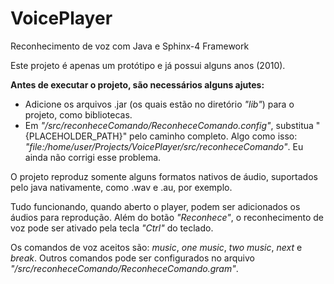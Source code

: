 # VoicePlayer
Reconhecimento de voz com Java e Sphinx-4 Framework

Este projeto é apenas um protótipo e já possui alguns anos (2010).

<b>Antes de executar o projeto, são necessários alguns ajutes:</b>
* Adicione os arquivos .jar (os quais estão no diretório _"lib"_) para o projeto, como bibliotecas.
* Em _"/src/reconheceComando/ReconheceComando.config"_, substitua "{PLACEHOLDER_PATH}" pelo caminho completo. Algo como isso: _"file:/home/user/Projects/VoicePlayer/src/reconheceComando"_. Eu ainda não corrigi esse problema.

O projeto reproduz somente alguns formatos nativos de áudio, suportados pelo java nativamente, como .wav e .au, por exemplo.

Tudo funcionando, quando aberto o player, podem ser adicionados os áudios para reprodução. Além do botão _"Reconhece"_, o reconhecimento de voz pode ser ativado pela tecla _"Ctrl"_ do teclado.

Os comandos de voz aceitos são: _music_, _one music_, _two music_, _next_ e _break_.
Outros comandos pode ser configurados no arquivo _"/src/reconheceComando/ReconheceComando.gram"_.
